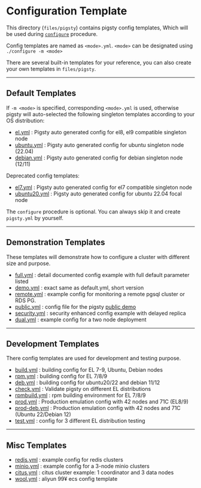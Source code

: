 # Configuration Template

This directory (`files/pigsty`) contains pigsty config templates, Which will be used during [`configure`](https://pigsty.io/en/docs/install) procedure.

Config templates are named as `<mode>.yml`.  `<mode>` can be designated using `./configure -m <mode>`

There are several built-in templates for your reference, you can also create your own templates in `files/pigsty`.

----------

## Default Templates

If `-m <mode>` is specified, corresponding `<mode>.yml` is used, otherwise pigsty will auto-selected the following singleton templates according to your OS distribution:

* [el.yml](el.yml) : Pigsty auto generated config for el8, el9 compatible singleton node
* [ubuntu.yml](ubuntu.yml) : Pigsty auto generated config for ubuntu singleton node (22.04)
* [debian.yml](debian.yml) : Pigsty auto generated config for debian singleton node (12/11)

Deprecated config templates:

* [el7.yml](el7.yml) : Pigsty auto generated config for el7 compatible singleton node
* [ubuntu20.yml](ubuntu20.yml) : Pigsty auto generated config for ubuntu 22.04 focal node

The `configure` procedure is optional. You can always skip it and create `pigsty.yml` by yourself.


----------

## Demonstration Templates

These templates will demonstrate how to configure a cluster with different size and purpose.

* [full.yml](full.yml) : detail documented config example with full default parameter listed
* [demo.yml](demo.yml) : exact same as default.yml, short version
* [remote.yml](remote.yml) : example config for monitoring a remote pgsql cluster or RDS PG.
* [public.yml](public.yml) : config file for the pigsty [public demo](https://demo.pigsty.cc)
* [security.yml](security.yml) : security enhanced config example with delayed replica
* [dual.yml](dual.yml) : example config for a two node deployment


----------

## Development Templates

There config templates are used for development and testing purpose.

* [build.yml](build.yml) : building config for EL 7-9, Ubuntu, Debian nodes
* [rpm.yml](rpm.yml) : building config for EL 7/8/9
* [deb.yml](deb.yml) : building config for ubuntu20/22 and debian 11/12
* [check.yml](check.yml) : Validate pigsty on different EL distributions
* [rpmbuild.yml](rpmbuild.yml) : rpm building environment for EL 7/8/9
* [prod.yml](prod.yml) : Production emulation config with 42 nodes and 71C (EL8/9)
* [prod-deb.yml](prod-deb.yml) : Production emulation config with 42 nodes and 71C (Ubuntu 22/Debian 12)
* [test.yml](test.yml) : config for 3 different EL distribution testing


----------

## Misc Templates

* [redis.yml](redis.yml) : example config for redis clusters
* [minio.yml](minio.yml) : example config for a 3-node minio clusters
* [citus.yml](citus.yml) : citus cluster example: 1 coordinator and 3 data nodes
* [wool.yml](wool.yml) : aliyun 99¥ ecs config template

